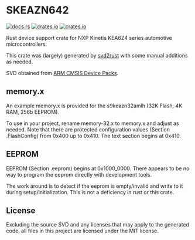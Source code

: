 # SKEAZN642

[![docs.rs](https://docs.rs/SKEAZN642/badge.svg)](https://docs.rs/SKEAZN642)
[![crates.io](https://img.shields.io/crates/v/SKEAZN642.svg)](https://crates.io/crates/SKEAZN642)
[![crates.io](https://img.shields.io/crates/d/SKEAZN642.svg)](https://crates.io/crates/SKEAZN642)

Rust device support crate for NXP Kinetis KEA6Z4 series automotive microcontrollers.

This crate was (largely) generated by [svd2rust](https://github.com/rust-embedded/svd2rust) with some manual additions as needed.

SVD obtained from [ARM CMSIS Device Packs](https://developer.arm.com/embedded/cmsis/cmsis-packs/devices/NXP/SKEAZ64xxx4).

## memory.x

An example memory.x is provided for the s9keazn32amlh (32K Flash, 4K RAM, 256b EEPROM).

To use in your project, rename memory-32.x to memory.x and adjust as needed.
Note that there are protected configuration values (Section .FlashConfig)
from 0x400 up to 0x410.
The text section begins at 0x410.

## EEPROM

EEPROM (Section .eeprom) begins at 0x1000_0000.
There appears to be no way to program the eeprom directly with development tools.

The work around is to detect if the eeprom is empty/invalid and write to it during
setup/initialization. This is not a deficiency in rust or this crate.

## License

Excluding the source SVD and any licenses that may apply to the generated code,
all files in this project are licensed under the MIT license.
